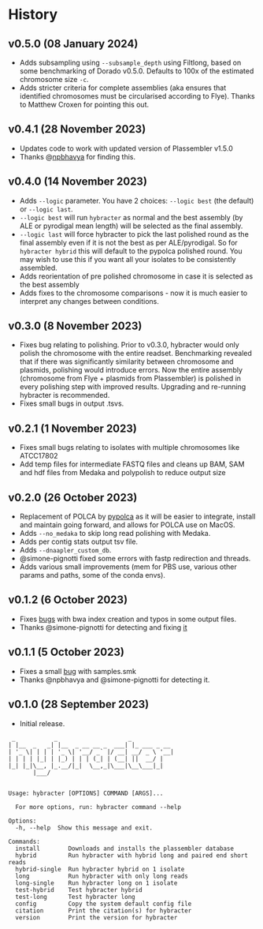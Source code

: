 # History

## v0.5.0 (08 January 2024)

* Adds subsampling using `--subsample_depth` using Filtlong, based on some benchmarking of Dorado v0.5.0. Defaults to 100x of the estimated chromosome size `-c`.
* Adds stricter criteria for complete assemblies (aka ensures that identified chromosomes must be circularised according to Flye). Thanks to Matthew Croxen for pointing this out.

## v0.4.1 (28 November 2023)

* Updates code to work with updated version of Plassembler v1.5.0
* Thanks @[npbhavya](https://github.com/npbhavya) for finding this.

## v0.4.0 (14 November 2023)

* Adds `--logic` parameter. You have 2 choices: `--logic best` (the default) or `--logic last`.
* `--logic best` will run `hybracter` as normal and the best assembly (by ALE or pyrodigal mean length) will be selected as the final assembly.
* `--logic last` will force hybracter to pick the last polished round as the final assembly even if it is not the best as per ALE/pyrodigal. So for `hybracter hybrid` this will default to the pypolca polished round. You may wish to use this if you want all your isolates to be consistently assembled.
* Adds reorientation of pre polished chromosome in case it is selected as the best assembly
* Adds fixes to the chromosome comparisons - now it is much easier to interpret any changes between conditions.

## v0.3.0 (8 November 2023)

* Fixes bug relating to polishing. Prior to v0.3.0, hybracter would only polish the chromosome with the entire readset. Benchmarking revealed that if there was significantly similarity between chromosome and plasmids, polishing would introduce errors. Now the entire assembly (chromosome from Flye + plasmids from Plassembler) is polished in every polishing step with improved results. Upgrading and re-running hybracter is recommended.
* Fixes small bugs in output .tsvs.

## v0.2.1 (1 November 2023)

* Fixes small bugs relating to isolates with multiple chromosomes like ATCC17802
* Add temp files for intermediate FASTQ files and cleans up BAM, SAM and hdf files from Medaka and polypolish to reduce output size

## v0.2.0 (26 October 2023)

* Replacement of POLCA by [pypolca](https://github.com/gbouras13/pypolca) as it will be easier to integrate, install and maintain going forward, and allows for POLCA use on MacOS.
* Adds `--no_medaka` to skip long read polishing with Medaka.
* Adds per contig stats output tsv file.
* Adds `--dnaapler_custom_db`.
* @simone-pignotti fixed some errors with fastp redirection and threads.
* Adds various small improvements (mem for PBS use, various other params and paths, some of the conda envs).

## v0.1.2 (6 October 2023)

* Fixes [bugs](https://github.com/gbouras13/hybracter/issues/13) with bwa index creation and typos in some output files.
* Thanks  @simone-pignotti for detecting and fixing [it](https://github.com/gbouras13/hybracter/pull/14)


## v0.1.1 (5 October 2023)

* Fixes a small [bug](https://github.com/gbouras13/hybracter/issues/9) with samples.smk
* Thanks @npbhavya and @simone-pignotti for detecting it.

## v0.1.0 (28 September 2023)

* Initial release.

```
 _           _                    _            
| |__  _   _| |__  _ __ __ _  ___| |_ ___ _ __ 
| '_ \| | | | '_ \| '__/ _` |/ __| __/ _ \ '__|
| | | | |_| | |_) | | | (_| | (__| ||  __/ |   
|_| |_|\__, |_.__/|_|  \__,_|\___|\__\___|_|   
       |___/


Usage: hybracter [OPTIONS] COMMAND [ARGS]...

  For more options, run: hybracter command --help

Options:
  -h, --help  Show this message and exit.

Commands:
  install        Downloads and installs the plassembler database
  hybrid         Run hybracter with hybrid long and paired end short reads
  hybrid-single  Run hybracter hybrid on 1 isolate
  long           Run hybracter with only long reads
  long-single    Run hybracter long on 1 isolate
  test-hybrid    Test hybracter hybrid
  test-long      Test hybracter long
  config         Copy the system default config file
  citation       Print the citation(s) for hybracter
  version        Print the version for hybracter
```